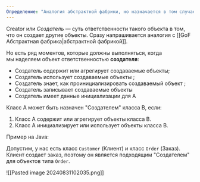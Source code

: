 ```yaml
---
Определение: "Аналогия абстрактной фабрики, но назначается в том случае если один класс содержит или агрегирует, использует или инициализирует объекты другого класса. Пример: класс клиента содержит объекты заказа, можно создать метод создания заказов (тем самым применив принцип)"
---
```

Creator или _Создатель_ — суть ответственности такого объекта в том, что он создает другие объекты. Сразу напрашивается аналогия с [[GoF Абстрактная фабрика|абстрактной фабрикой]]. 

Но есть ряд моментов, которые должны выполняться, когда мы наделяем объект ответственностью **создателя**:

- Создатель содержит или агрегирует создаваемые объекты;
- Создатель использует создаваемые объекты ;
- Создатель знает, как проинициализировать создаваемый объект ;
- Создатель записывает создаваемые объекты
- Создатель имеет данные инициализации для A

Класс А может быть назначен "Создателем" класса В, если:

1. Класс А содержит или агрегирует объекты класса В.
2. Класс А инициализирует или использует объекты класса В.

Пример на Java:

Допустим, у нас есть класс `Customer` (Клиент) и класс `Order` (Заказ). Клиент создает заказ, поэтому он является подходящим "Создателем" для объектов типа `Order`.

![[Pasted image 20240831102035.png]]
